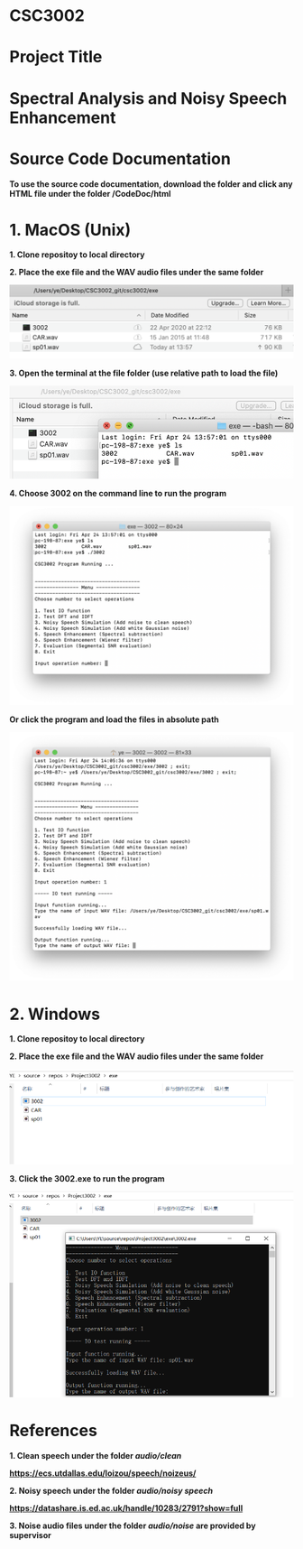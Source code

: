 CSC3002
===

# Project Title
# Spectral Analysis and Noisy Speech Enhancement

# Source Code Documentation

**To use the source code documentation, download the folder and click any HTML file under the folder /CodeDoc/html**

# 1. MacOS (Unix)

**1. Clone repositoy to local directory**

**2. Place the exe file and the WAV audio files under the same folder**

![](./README_IM/im3.png)

**3. Open the terminal at the file folder (use relative path to load the file)**

![](./README_IM/im4.png)

**4. Choose 3002 on the command line to run the program**

![](./README_IM/im5.png)

**Or click the program and load the files in absolute path**

![](./README_IM/im6.png)

# 2. Windows

**1. Clone repositoy to local directory**

**2. Place the exe file and the WAV audio files under the same folder**

![](./README_IM/im1.png)

**3. Click the 3002.exe to run the program**

![](./README_IM/im2.png)

# References

**1. Clean speech under the folder *audio/clean***

**https://ecs.utdallas.edu/loizou/speech/noizeus/**

**2. Noisy speech under the folder *audio/noisy speech***

**https://datashare.is.ed.ac.uk/handle/10283/2791?show=full**

**3. Noise audio files under the folder *audio/noise* are provided by supervisor**
